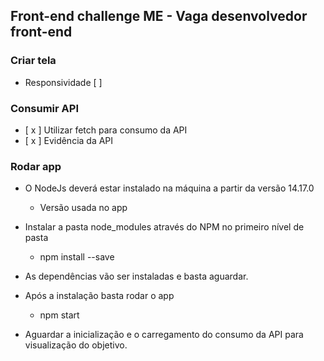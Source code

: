 ## Front-end challenge ME - Vaga desenvolvedor front-end

### Criar tela
- Responsividade [ ]

### Consumir API
- [ x ] Utilizar fetch para consumo da API
- [ x ] Evidência da API

### Rodar app

- O NodeJs deverá estar instalado na máquina a partir da versão 14.17.0
   - Versão usada no app

- Instalar a pasta node_modules através do NPM no primeiro nível de pasta
   - npm install --save
- As dependências vão ser instaladas e basta aguardar.
- Após a instalação basta rodar o app
  - npm start
- Aguardar a inicialização e o carregamento do consumo da API para visualização do objetivo.
